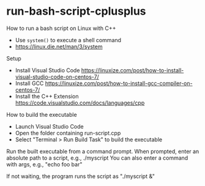 # run-bash-script-cplusplus

How to run a bash script on Linux with C++
- Use `system()` to execute a shell command
- https://linux.die.net/man/3/system

Setup
- Install Visual Studio Code https://linuxize.com/post/how-to-install-visual-studio-code-on-centos-7/
- Install GCC https://linuxize.com/post/how-to-install-gcc-compiler-on-centos-7/
- Install the C++ Extension https://code.visualstudio.com/docs/languages/cpp

How to build the executable
- Launch Visual Studio Code
- Open the folder containing run-script.cpp
- Select "Terminal > Run Build Task" to build the executable

Run the built executable from a command prompt.
When prompted, enter an absolute path to a script, e.g., ./myscript
You can also enter a command with args, e.g., "echo foo bar"

If not waiting, the program runs the script as "./myscript &"

